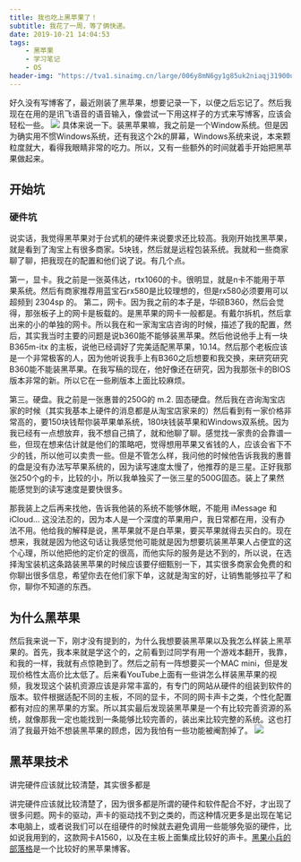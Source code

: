 ```yaml
---
title: 我也吃上黑苹果了！
subtitle: 我花了一周，等了俩快递。
date: 2019-10-21 14:04:53
tags: 
    - 黑苹果
    - 学习笔记
    - OS
header-img: "https://tva1.sinaimg.cn/large/006y8mN6gy1g85uk2niaqj31900u0e81.jpg"
---
```


好久没有写博客了，最近刚装了黑苹果，想要记录一下，以便之后忘记了。然后我现在在用的是讯飞语音的语音输入，像尝试一下用这样子的方式来写博客，应该会轻松一些。
![](https://tva1.sinaimg.cn/large/006y8mN6gy1g85x37viczj30rt0asabv.jpg)
具体来说一下。装黑苹果嘛，我之前是一个Window系统。但是因为确实用不惯Windows系统，还有我这个2k的屏幕，Windows系统来说，本来颗粒度就大，看得我眼睛非常的吃力。所以，又有一些额外的时间就着手开始把黑苹果做起来。

## 开始坑

### 硬件坑

说实话，我觉得黑苹果对于台式机的硬件来说要求还比较高。我刚开始找黑苹果，就是看到了淘宝上有很多商家。5块钱，然后就是远程包装系统。我就和一些商家聊了聊，把我现在的配置和他们说了说。有几个点。

第一，显卡。我之前是一张英伟达，rtx1060的卡。很明显，就是n卡不能用于苹果系统。然后有商家推荐用蓝宝石rx580是比较理想的，但是rx580必须要用可以超频到 2304sp 的。
第二，网卡。因为我之前的本子是，华硕B360，然后会觉得，那张板子上的网卡是板载的。是黑苹果的网卡一般都是。有戴尔拆机，然后拿出来的小的单独的网卡。所以我在和一家淘宝店咨询的时候，描述了我的配置，然后，其实我当时主要的问题是说b360能不能够装黑苹果。然后他说他手上有一块 B365m-itx 的主板，说他已经调好了完美适配黑苹果，10.14。然后那个老板应该是一个非常极客的人，因为他听说我手上有B360之后想要和我交换，来研究研究B360能不能装黑苹果。在我写稿的现在，他好像还在研究，因为我那张卡的BIOS版本非常的新。所以它在一些刷版本上面比较麻烦。

第三。硬盘。我之前是一张惠普的250G的 m.2. 固态硬盘。然后我在咨询淘宝店家的时候（其实我基本上硬件的消息都是从淘宝店家来的）然后看到有一家价格非常高的，要150块钱帮你装苹果单系统，180块钱装苹果和Windows双系统。因为我已经有一点想放弃，我不想自己搞了，就和他聊了聊。感觉找一家贵的会靠谱一些，但现在想来估计就是他们的策略吧，觉得想用苹果又省钱的人，应该会省下不少的钱，所以他可以卖贵一些。但是不管怎么样，我问他的时候他告诉我我的惠普的盘是没有办法写苹果系统的，因为读写速度太慢了，他推荐的是三星。正好我那张250个g的卡，比较的小，所以我单独买了一张三星的500G固态。装上了果然能感觉到的读写速度是要快很多。

那我装上之后再来找他，告诉我他装的系统不能够休眠，不能用 iMessage 和 iCloud… 这没法忍的，因为本人是一个深度的苹果用户，我日常都在用，没有办法不用。他给我的解释是说，黑苹果就不是白苹果，要买苹果就得去买白的。现在想来，我就是因为他这句话让我感觉他可能就是因为想要坑装黑苹果人占便宜的这个心理，所以他把他的定价定的很高，而他实际的服务是达不到的，所以说，在选择淘宝装机这条路装黑苹果的时候应该要仔细甄别一下，其实很多商家会免费的和你聊出很多信息，希望你去在他们家下单，这就是淘宝的好，让销售能够拉平了和你，聊你不知道的东西。

## 为什么黑苹果

然后我来说一下，刚才没有提到的，为什么我想要装黑苹果以及我怎么样装上黑苹果的。首先，我本来就是学这个的，之前看到过同学有用一个游戏本翻开，我靠，和我的一样，我就有点惊艳到了。然后之前有一阵想要买一个MAC mini，但是发现价格性太高价比太低了。后来看YouTube上面有一些讲怎么样装黑苹果的视频，我发现这个装机资源应该是非常丰富的，有专门的网站从硬件的组装到软件的版本。软件根据适配不同的主板，不同的显卡，不同的网卡声卡之类，个性化配置都有对应的黑苹果的方案。所以其实最后发现装黑苹果是一个有比较完善资源的系统，就像那我一定也能找到一条能够比较完善的，装出来比较完整的系统。这也打消了我最开始不想装黑苹果的顾虑，因为我怕有一些功能被阉割掉了。
![](https://tva1.sinaimg.cn/large/006y8mN6gy1g85x48s8uzj30qg0oi0ux.jpg)
## 黑苹果技术

讲完硬件应该就比较清楚，其实很多都是

讲完硬件应该就比较清楚了，因为很多都是所谓的硬件和软件配合不好，才出现了很多问题。网卡的驱动，声卡的驱动找不到之类的，而这种情况更多是出现在笔记本电脑上，或者说我们可以在组硬件的时候就去避免调用一些能够免驱的硬件，比如说我用到的，这款网卡A1560，以及在主板上面集成比较好的声卡。[黑果小兵的部落格](https://blog.daliansky.net/macOS-Catalina-10.15-19A583-Release-version-with-Clover-5093-original-image-Double-EFI-Version.html)是一个比较好的黑苹果博客。

